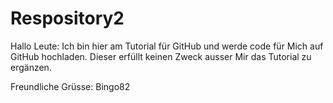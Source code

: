 # Respository2

Hallo Leute: 
Ich bin hier am Tutorial für GitHub und werde code für Mich auf GitHub hochladen.
Dieser erfüllt keinen Zweck ausser Mir das Tutorial zu ergänzen.

Freundliche Grüsse:
Bingo82
